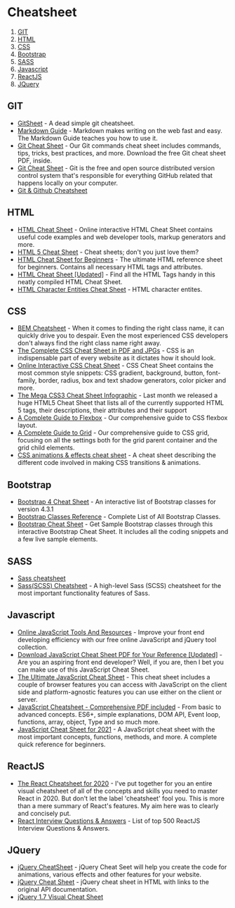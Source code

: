 # Cheatsheet

1. [GIT](#git)
2. [HTML](#html)
3. [CSS](#css)
4. [Bootstrap](#bootstrap)
5. [SASS](#sass)
6. [Javascript](#javascript)
7. [ReactJS](#reactjs)
8. [JQuery](#jquery)

## GIT

- [GitSheet](https://gitsheet.wtf/) - A dead simple git cheatsheet.
- [Markdown Guide](https://www.markdownguide.org/) - Markdown makes writing on the web fast and easy. The Markdown Guide teaches you how to use it.
- [Git Cheat Sheet](https://www.jrebel.com/blog/git-cheat-sheet) - Our Git commands cheat sheet includes commands, tips, tricks, best practices, and more. Download the free Git cheat sheet PDF, inside.
- [Git Cheat Sheet](https://education.github.com/git-cheat-sheet-education.pdf) - Git is the free and open source distributed version control system that's responsible for everything GitHub related that happens locally on your computer.
- [Git & Github Cheatsheet](https://dev.to/zinox9/git-github-cheatsheet-22ok)

## HTML

- [HTML Cheat Sheet](https://htmlcheatsheet.com/) - Online interactive HTML Cheat Sheet contains useful code examples and web developer tools, markup generators and more.
- [HTML 5 Cheat Sheet](https://makeawebsitehub.com/the-html-5-mega-cheat-sheet/) - Cheat sheets; don't you just love them?
- [HTML Cheat Sheet for Beginners](https://websitesetup.org/html5-cheat-sheet/) - The ultimate HTML reference sheet for beginners. Contains all necessary HTML tags and attributes.
- [HTML Cheat Sheet [Updated]](https://hackr.io/blog/html-cheat-sheet) - Find all the HTML Tags handy in this neatly compiled HTML Cheat Sheet.
- [HTML Character Entities Cheat Sheet](https://cheatography.com/davechild/cheat-sheets/html-character-entities/) - HTML character entites.

## CSS

- [BEM Cheatsheet](https://9elements.com/bem-cheat-sheet/) - When it comes to finding the right class name, it can quickly drive you to despair. Even the most experienced CSS developers don't always find the right class name right away.
- [The Complete CSS Cheat Sheet in PDF and JPGs](https://www.hostinger.com/tutorials/css-cheat-sheet) - CSS is an indispensable part of every website as it dictates how it should look.
- [Online Interactive CSS Cheat Sheet](https://htmlcheatsheet.com/css/) - CSS Cheat Sheet contains the most common style snippets: CSS gradient, background, button, font-family, border, radius, box and text shadow generators, color picker and more.
- [The Mega CSS3 Cheat Sheet Infographic](https://makeawebsitehub.com/css3-mega-cheat-sheet/) - Last month we released a huge HTML5 Cheat Sheet that lists all of the currently supported HTML 5 tags, their descriptions, their attributes and their support
- [A Complete Guide to Flexbox](https://css-tricks.com/snippets/css/a-guide-to-flexbox/) - Our comprehensive guide to CSS flexbox layout.
- [A Complete Guide to Grid](https://css-tricks.com/snippets/css/complete-guide-grid/) - Our comprehensive guide to CSS grid, focusing on all the settings both for the grid parent container and the grid child elements.
- [CSS animations & effects cheat sheet](https://learn-the-web.algonquindesign.ca/topics/css-animations-effects-cheat-sheet/) - A cheat sheet describing the different code involved in making CSS transitions & animations.

## Bootstrap

- [Bootstrap 4 Cheat Sheet](https://hackerthemes.com/bootstrap-cheatsheet/) - An interactive list of Bootstrap classes for version 4.3.1
- [Bootstrap Classes Reference](https://www.w3schools.com/bootstrap/bootstrap_ref_all_classes.asp) - Complete List of All Bootstrap Classes.
- [Bootstrap Cheat Sheet](https://hackr.io/blog/bootstrap-cheat-sheet) - Get Sample Bootstrap classes through this interactive Bootstrap Cheat Sheet. It includes all the coding snippets and a few live sample elements.

## SASS

- [Sass cheatsheet](https://devhints.io/sass)
- [Sass(SCSS) Cheatsheet](https://gist.github.com/fredsiika/2958726da1f94a9bd447f4f7bd03a852) - A high-level Sass (SCSS) cheatsheet for the most important functionality features of Sass.

## Javascript

- [Online JavaScript Tools And Resources](https://html-css-js.com/js/) - Improve your front end developing efficiency with our free online JavaScript and jQuery tool collection.
- [Download JavaScript Cheat Sheet PDF for Your Reference [Updated]](https://hackr.io/blog/javascript-cheat-sheet) - Are you an aspiring front end developer? Well, if you are, then I bet you can make use of this JavaScript Cheat Sheet.
- [The Ultimate JavaScript Cheat Sheet](https://www.codementor.io/@johnnyb/javascript-cheatsheet-fb54lz08k) - This cheat sheet includes a couple of browser features you can access with JavaScript on the client side and platform-agnostic features you can use either on the client or server.
- [JavaScript Cheatsheet - Comprehensive PDF included](https://ilovecoding.org/blog/js-cheatsheet) - From basic to advanced concepts. ES6+, simple explanations, DOM API, Event loop, functions, array, object, Type and so much more.
- [JavaScript Cheat Sheet for 2021](https://websitesetup.org/javascript-cheat-sheet/) - A JavaScript cheat sheet with the most important concepts, functions, methods, and more. A complete quick reference for beginners.

## ReactJS

- [The React Cheatsheet for 2020](https://www.freecodecamp.org/news/the-react-cheatsheet-for-2020/) - I've put together for you an entire visual cheatsheet of all of the concepts and skills you need to master React in 2020. But don't let the label 'cheatsheet' fool you. This is more than a mere summary of React's features. My aim here was to clearly and concisely put.
- [React Interview Questions & Answers](https://github.com/Nilkamal/reactjs-cheatsheet) - List of top 500 ReactJS Interview Questions & Answers.

## JQuery

- [jQuery CheatSheet](https://htmlcheatsheet.com/jquery/) - jQuery Cheat Seet will help you create the code for animations, various effects and other features for your website.
- [jQuery Cheat Sheet](https://oscarotero.com/jquery/) - jQuery cheat sheet in HTML with links to the original API documentation.
- [jQuery 1.7 Visual Cheat Sheet](https://appletree.or.kr/quick_reference_cards/Javascript/jQuery-17-Visual-Cheat-Sheet.pdf)
